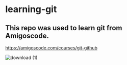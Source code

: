 # learning-git

## This repo was used to learn git from Amigoscode.

https://amigoscode.com/courses/git-github

![download (1)](https://user-images.githubusercontent.com/8888903/150435356-7fa3bf34-90fc-4f1a-9cfa-5e05f00ed29e.jpg)

